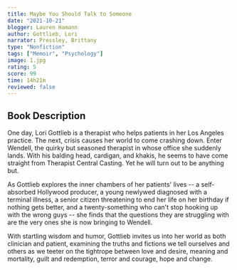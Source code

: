 ```yaml
---
title: Maybe You Should Talk to Someone
date: "2021-10-21"
blogger: Lauren Hamann
author: Gottlieb, Lori
narrator: Pressley, Brittany
type: "Nonfiction"
tags: ["Memoir", "Psychology"]
image: 1.jpg
rating: 5
score: 99
time: 14h21m
reviewed: false
---
```


## Book Description

One day, Lori Gottlieb is a therapist who helps patients in her Los Angeles practice. The next, crisis causes her world to come crashing down. Enter Wendell, the quirky but seasoned therapist in whose office she suddenly lands. With his balding head, cardigan, and khakis, he seems to have come straight from Therapist Central Casting. Yet he will turn out to be anything but.

As Gottlieb explores the inner chambers of her patients' lives -- a self-absorbed Hollywood producer, a young newlywed diagnosed with a terminal illness, a senior citizen threatening to end her life on her birthday if nothing gets better, and a twenty-something who can't stop hooking up with the wrong guys -- she finds that the questions they are struggling with are the very ones she is now bringing to Wendell.

With startling wisdom and humor, Gottlieb invites us into her world as both clinician and patient, examining the truths and fictions we tell ourselves and others as we teeter on the tightrope between love and desire, meaning and mortality, guilt and redemption, terror and courage, hope and change.
